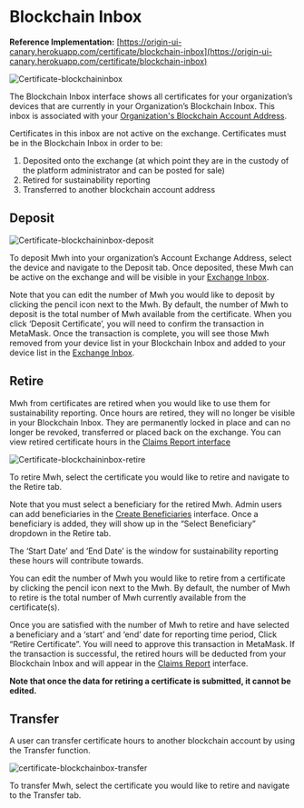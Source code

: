 # Blockchain Inbox 
**Reference Implementation:** [https://origin-ui-canary.herokuapp.com/certificate/blockchain-inbox](https://origin-ui-canary.herokuapp.com/certificate/blockchain-inbox)

![Certificate-blockchaininbox](images/certificates/certificate-blockchaininbox.png)

The Blockchain Inbox interface shows all certificates for your organization’s devices that are currently in your Organization’s Blockchain Inbox. This inbox is associated with your [Organization's Blockchain Account Address](../user-guide-reg-onboarding.md#organization's-blockchain-account-address).  

 Certificates in this inbox are not active on the exchange. Certificates must be in the Blockchain Inbox in order to be:  

1. Deposited onto the exchange (at which point they are in the custody of the platform administrator and can be posted for sale)
2. Retired for sustainability reporting
3. Transferred to another blockchain account address 

## Deposit

![Certificate-blockchaininbox-deposit](images/certificates/certificate-blockchaininbox-deposit/png)

To deposit Mwh into your organization’s Account Exchange Address, select the device and navigate to the Deposit tab. Once deposited, these Mwh can be active on the exchange and will be visible in your [Exchange Inbox](./exchange-inbox.md). 

Note that you can edit the number of Mwh you would like to deposit by clicking the pencil icon next to the Mwh. By default, the number of Mwh to deposit is the total number of Mwh available from the certificate. When you click ‘Deposit Certificate’, you will need to confirm the transaction in MetaMask. Once the transaction is complete, you will see those Mwh removed from your device list in your Blockchain Inbox and added to your device list in the [Exchange Inbox](./exchange-inbox.md).

## Retire

Mwh from certificates are retired when you would like to use them for sustainability reporting. Once hours are retired, they will no longer be visible in your Blockchain Inbox. They are permanently locked in place and can no longer be revoked, transferred or placed back on the exchange. You can view retired certificate hours in the [Claims Report interface](./claims-report.md)

![Certificate-blockchaininbox-retire](images/certificates/certificate-blockchaininbox-retire.png)

To retire Mwh, select the certificate you would like to retire and navigate to the Retire tab. 

Note that you must select a beneficiary for the retired Mwh. Admin users can add beneficiaries in the [Create Beneficiaries](../organization-guides/create-beneficiary.md) interface. Once a beneficiary is added, they will show up in the “Select Beneficiary” dropdown in the Retire tab.   

The ‘Start Date’ and ‘End Date’ is the window for sustainability reporting these hours will contribute towards. 

You can edit the number of Mwh you would like to retire from a certificate by clicking the pencil icon next to the Mwh. By default, the number of Mwh to retire is the total number of Mwh currently available from the certificate(s). 

Once you are satisfied with the number of Mwh to retire and have selected a beneficiary and a ‘start’ and ‘end’ date for reporting time period, Click “Retire Certificate”. You will need to approve this transaction in MetaMask. If the transaction is successful, the retired hours will be deducted from your Blockchain Inbox and will appear in the [Claims Report](./claims-report.md) interface. 

**Note that once the data for retiring a certificate is submitted, it cannot be edited.** 

## Transfer

A user can transfer certificate hours to another blockchain account by using the Transfer function. 

![certificate-blockchainbox-transfer](images/certificates/certificate-blockchainbox-transfer.png)

To transfer Mwh, select the certificate you would like to retire and navigate to the Transfer tab. 







